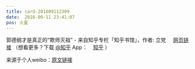 ```yaml
---
title: card-201609112309
date:  2016-09-11 23:41:07
pos: 火星
---
```

郭德纲才是真正的“欺师灭祖” - 来自知乎专栏「知乎书馆」，作者: 立党 <a  href="https://weibo.cn/sinaurl?u=http%3A%2F%2Fzhuanlan.zhihu.com%2Fp%2F22399425" data-hide=""><span class='url-icon'><img style='width: 1rem;height: 1rem' src='https://h5.sinaimg.cn/upload/2015/09/25/3/timeline_card_small_web_default.png'></span><span class="surl-text">网页链接</span></a> （想看更多？下载 <a href='/n/知乎'>@知乎</a> App：<a  href="http://weibo.com/p/100404711598" data-hide=""><span class='url-icon'><img style='width: 1rem;height: 1rem' src='https://h5.sinaimg.cn/upload/2015/09/25/3/timeline_card_small_web_default.png'></span><span class="surl-text">知乎</span></a> ） 

来源于个人weibo：[原文链接](https://m.weibo.cn/status/E7PCVBajm?mblogid=E7PCVBajm)